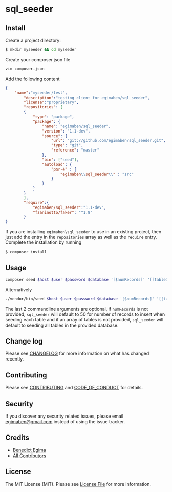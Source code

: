 # sql_seeder

## Install

Create a project directory:
``` bash
$ mkdir myseeder && cd myseeder
```
Create your composer.json file
``` bash
vim composer.json
```
Add the following content

``` json
{
	"name":"myseeder/test",
		"description":"testing client for egimaben/sql_seeder",
		"license":"proprietary",
		"repositories": [
		{
			"type": "package",
			"package": {
				"name": "egimaben/sql_seeder",
				"version": "1.1-dev",
				"source": {
					"url": "git://github.com/egimaben/sql_seeder.git",
					"type": "git",
					"reference": "master"
				},
				"bin": ["seed"],
				"autoload": {
					"psr-4" : {
						"egimaben\\sql_seeder\\" : "src"
					}
				}
			}
		}
		],
		"require":{
			"egimaben/sql_seeder":"1.1-dev",
			"fzaninotto/faker": "^1.8"
		}
}
```
If you are installing `egimaben\sql_seeder` to use in an existing project, then just add the entry in the `repositories` array as well as the `require` entry.
Complete the installation by running
``` bash
$ composer install
```

## Usage

``` bash
composer seed $host $user $password $database '[$numRecords]' '[[table1,table2,table3...]]' 
```
Alternatively
``` bash
./vendor/bin/seed $host $user $password $database '[$numRecords]' '[[table1,table2,table3...]]
```
The last 2 commandline arguments are optional, if `numRecords` is not provided, `sql_seeder` will default to 50 for number of records to insert when seeding each table and if an array of tables is not provided, `sql_seeder` will default to seeding all tables in the provided database.

## Change log

Please see [CHANGELOG](CHANGELOG.md) for more information on what has changed recently.

## Contributing

Please see [CONTRIBUTING](CONTRIBUTING.md) and [CODE_OF_CONDUCT](CODE_OF_CONDUCT.md) for details.

## Security

If you discover any security related issues, please email egimaben@gmail.com instead of using the issue tracker.

## Credits

- [Benedict Egima][link-author]
- [All Contributors][link-contributors]

## License

The MIT License (MIT). Please see [License File](LICENSE.md) for more information.

[ico-version]: https://img.shields.io/packagist/v/egimaben/sql_seeder.svg?style=flat-square
[ico-license]: https://img.shields.io/badge/license-MIT-brightgreen.svg?style=flat-square
[ico-travis]: https://img.shields.io/travis/egimaben/sql_seeder/master.svg?style=flat-square
[ico-scrutinizer]: https://img.shields.io/scrutinizer/coverage/g/egimaben/sql_seeder.svg?style=flat-square
[ico-code-quality]: https://img.shields.io/scrutinizer/g/egimaben/sql_seeder.svg?style=flat-square
[ico-downloads]: https://img.shields.io/packagist/dt/egimaben/sql_seeder.svg?style=flat-square

[link-packagist]: https://packagist.org/packages/egimaben/sql_seeder
[link-travis]: https://travis-ci.org/egimaben/sql_seeder
[link-scrutinizer]: https://scrutinizer-ci.com/g/egimaben/sql_seeder/code-structure
[link-code-quality]: https://scrutinizer-ci.com/g/egimaben/sql_seeder
[link-downloads]: https://packagist.org/packages/egimaben/sql_seeder
[link-author]: https://github.com/egimaben
[link-contributors]: ../../contributors
